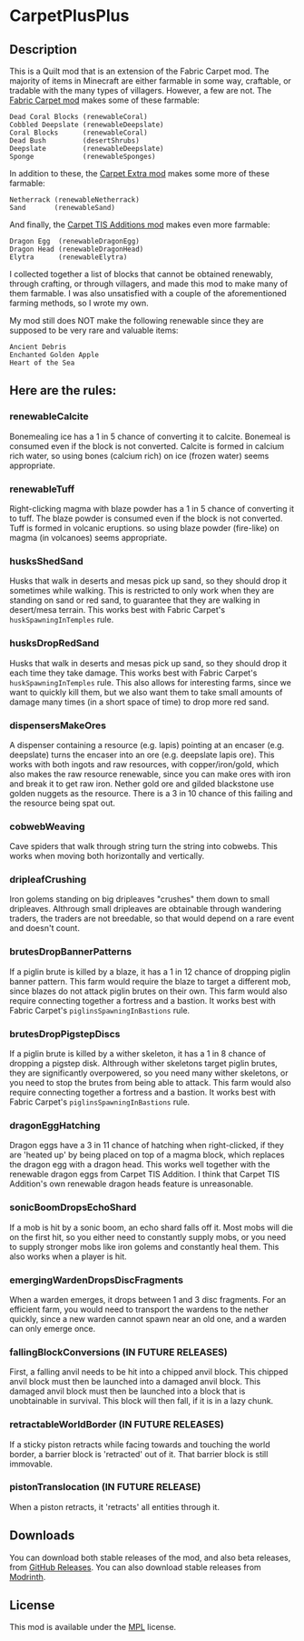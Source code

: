 # CarpetPlusPlus

## Description

This is a Quilt mod that is an extension of the Fabric Carpet mod.
The majority of items in Minecraft are either farmable in some way,
craftable, or tradable with the many types of villagers.
However, a few are not. The [Fabric Carpet mod](https://github.com/gnembon/fabric-carpet) makes some of these farmable:

```
Dead Coral Blocks (renewableCoral)
Cobbled Deepslate (renewableDeepslate)
Coral Blocks      (renewableCoral)
Dead Bush         (desertShrubs)
Deepslate         (renewableDeepslate)
Sponge            (renewableSponges)
```

In addition to these, the [Carpet Extra mod](https://github.com/gnembon/carpet-extra) makes some more of these farmable:

```
Netherrack (renewableNetherrack)
Sand       (renewableSand)
```

And finally, the [Carpet TIS Additions mod](https://github.com/TISUnion/Carpet-TIS-Addition) makes even more farmable:

```
Dragon Egg  (renewableDragonEgg)
Dragon Head (renewableDragonHead)
Elytra      (renewableElytra)
```

I collected together a list of blocks that cannot be obtained renewably,
through crafting, or through villagers, and made this mod to make many of them farmable.
I was also unsatisfied with a couple of the aforementioned farming methods, so I wrote my own.

My mod still does NOT make the following renewable since they are supposed to be very rare and valuable items:

```
Ancient Debris
Enchanted Golden Apple
Heart of the Sea
```

## Here are the rules:

### renewableCalcite

Bonemealing ice has a 1 in 5 chance of converting it to calcite.
Bonemeal is consumed even if the block is not converted.
Calcite is formed in calcium rich water,
so using bones (calcium rich) on ice (frozen water) seems appropriate.

### renewableTuff

Right-clicking magma with blaze powder has a 1 in 5 chance of converting it to tuff.
The blaze powder is consumed even if the block is not converted.
Tuff is formed in volcanic eruptions.
so using blaze powder (fire-like) on magma (in volcanoes) seems appropriate.

### husksShedSand

Husks that walk in deserts and mesas pick up sand,
so they should drop it sometimes while walking.
This is restricted to only work when they are standing on sand or red sand,
to guarantee that they are walking in desert/mesa terrain.
This works best with Fabric Carpet's `huskSpawningInTemples` rule.

### husksDropRedSand

Husks that walk in deserts and mesas pick up sand,
so they should drop it each time they take damage.
This works best with Fabric Carpet's `huskSpawningInTemples` rule.
This also allows for interesting farms, since we want to quickly kill them,
but we also want them to take small amounts of damage many times
(in a short space of time) to drop more red sand.

### dispensersMakeOres

A dispenser containing a resource (e.g. lapis) pointing at an encaser (e.g. deepslate)
turns the encaser into an ore (e.g. deepslate lapis ore).
This works with both ingots and raw resources, with copper/iron/gold,
which also makes the raw resource renewable,
since you can make ores with iron and break it to get raw iron.
Nether gold ore and gilded blackstone use golden nuggets as the resource.
There is a 3 in 10 chance of this failing and the resource being spat out.

### cobwebWeaving

Cave spiders that walk through string turn the string into cobwebs.
This works when moving both horizontally and vertically.

### dripleafCrushing

Iron golems standing on big dripleaves "crushes" them down to small dripleaves.
Althrough small dripleaves are obtainable through wandering traders,
the traders are not breedable, so that would depend on a rare event and doesn't count.

### brutesDropBannerPatterns

If a piglin brute is killed by a blaze,
it has a 1 in 12 chance of dropping piglin banner pattern.
This farm would require the blaze to target a different mob,
since blazes do not attack piglin brutes on their own.
This farm would also require connecting together a fortress and a bastion.
It works best with Fabric Carpet's `piglinsSpawningInBastions` rule.

### brutesDropPigstepDiscs

If a piglin brute is killed by a wither skeleton,
it has a 1 in 8 chance of dropping a pigstep disk.
Althrough wither skeletons target piglin brutes,
they are significantly overpowered, so you need many wither skeletons,
or you need to stop the brutes from being able to attack.
This farm would also require connecting together a fortress and a bastion.
It works best with Fabric Carpet's `piglinsSpawningInBastions` rule.

### dragonEggHatching

Dragon eggs have a 3 in 11 chance of hatching when right-clicked,
if they are 'heated up' by being placed on top of a magma block,
which replaces the dragon egg with a dragon head.
This works well together with the renewable dragon eggs from Carpet TIS Addition.
I think that Carpet TIS Addition's own renewable dragon heads feature is unreasonable.

### sonicBoomDropsEchoShard

If a mob is hit by a sonic boom, an echo shard falls off it.
Most mobs will die on the first hit, so you either need to constantly supply mobs,
or you need to supply stronger mobs like iron golems and constantly heal them.
This also works when a player is hit.

### emergingWardenDropsDiscFragments

When a warden emerges, it drops between 1 and 3 disc fragments.
For an efficient farm, you would need to transport the wardens to the nether quickly,
since a new warden cannot spawn near an old one, and a warden can only emerge once.

### fallingBlockConversions (IN FUTURE RELEASES)

First, a falling anvil needs to be hit into a chipped anvil block.
This chipped anvil block must then be launched into a damaged anvil block. 
This damaged anvil block must then be launched into a block that is unobtainable in survival.
This block will then fall, if it is in a lazy chunk.

### retractableWorldBorder (IN FUTURE RELEASES)

If a sticky piston retracts while facing towards and touching the world border,
a barrier block is 'retracted' out of it. That barrier block is still immovable.

### pistonTranslocation (IN FUTURE RELEASE)

When a piston retracts, it 'retracts' all entities through it.

## Downloads

You can download both stable releases of the mod, and also beta releases, from [GitHub Releases](https://github.com/DragonEggBedrockBreaking/CarpetPlusPlus/releases).
You can also download stable releases from [Modrinth](https://modrinth.com/mod/carpetplusplus).

## License

This mod is available under the [MPL](LICENSE.txt) license.
